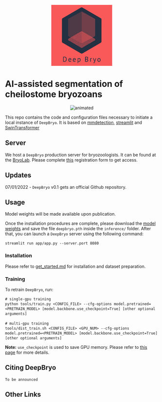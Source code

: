 <p align="center">
<img src="resources/logo_red.png" alt="DeepBryo logo" width='200' height='200' >
</p>

# AI-assisted segmentation of cheilostome bryozoans


<p align="center">
  <img src="resources/deepbryo.gif" alt="animated" />
</p>

This repo contains the code and configuration files necessary to initiate a local instance of `DeepBryo`. It is based on [mmdetection](https://github.com/open-mmlab/mmdetection), [streamlit](https://streamlit.io/) and [SwinTransformer](https://arxiv.org/pdf/2103.14030.pdf)

## Server 

We host a `DeepBryo` production server for bryozoologists. It can be found at the [BryoLab](https://bryolab.ngrok.io). Please complete [this](https://docs.google.com/forms/d/e/1FAIpQLSc-NoKamdaWiB9pCGQyXFHsMpXXlBgYRlwwSn53h8jwf7UMnw/viewform?usp=pp_url) registration form to get access. 


## Updates

07/01/2022 - `DeepBryo` v0.1 gets an official Github repository.

## Usage

Model weights will be made available upon publication.

Once the installation procedures are complete, please download the [model weights](https://drive.google.com/file/d/13UhITFiD-T7GSivUeVRX9ZGJuk508soS/view?usp=sharing) and save the file `deepbryo.pth` inside the `inference/` folder. After that, you can launch a `DeepBryo` server using the following command:
```
streamlit run app/app.py --server.port 8080

```

### Installation

Please refer to [get_started.md](https://github.com/open-mmlab/mmdetection/blob/master/docs/en/get_started.md) for installation and dataset preparation.


### Training

To retrain `DeepBryo`, run:
```
# single-gpu training
python tools/train.py <CONFIG_FILE> --cfg-options model.pretrained=<PRETRAIN_MODEL> [model.backbone.use_checkpoint=True] [other optional arguments]

# multi-gpu training
tools/dist_train.sh <CONFIG_FILE> <GPU_NUM> --cfg-options model.pretrained=<PRETRAIN_MODEL> [model.backbone.use_checkpoint=True] [other optional arguments] 
```


**Note:** `use_checkpoint` is used to save GPU memory. Please refer to [this page](https://pytorch.org/docs/stable/checkpoint.html) for more details.


## Citing DeepBryo
```
To be announced 

```

## Other Links



